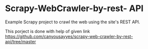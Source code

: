 # Scrapy-WebCrawler-by-rest- API
Example Scrapy project to crawl the web using the site's REST API.

This porject is done with help of given  link
https://github.com/canyousayyes/scrapy-web-crawler-by-rest-api/tree/master
